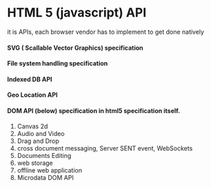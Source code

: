 # HTML 5 \(javascript\) API 

it is APIs,  each browser vendor has to implement to get done natively

#### SVG \( Scallable Vector Graphics\) specification

#### File system handling specification

#### Indexed DB API

#### Geo Location API

#### DOM API \(below\) specification in html5 specification itself.

1. Canvas 2d
2. Audio and Video
3. Drag and Drop
4. cross document messaging, Server SENT event, WebSockets
5. Documents Editing
6. web storage
7. offline web application
8. Microdata DOM API

